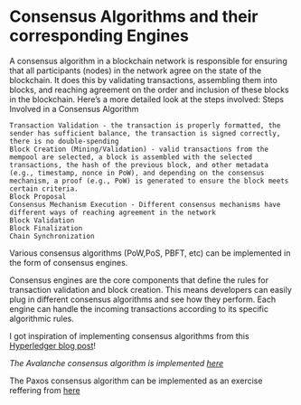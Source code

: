 # Consensus Algorithms and their corresponding Engines

A consensus algorithm in a blockchain network is responsible for ensuring that all participants (nodes) in the network agree on the state of the blockchain. It does this by validating transactions, assembling them into blocks, and reaching agreement on the order and inclusion of these blocks in the blockchain. Here’s a more detailed look at the steps involved:
Steps Involved in a Consensus Algorithm

    Transaction Validation - the transaction is properly formatted, the sender has sufficient balance, the transaction is signed correctly, there is no double-spending
    Block Creation (Mining/Validation) - valid transactions from the mempool are selected, a block is assembled with the selected transactions, the hash of the previous block, and other metadata (e.g., timestamp, nonce in PoW), and depending on the consensus mechanism, a proof (e.g., PoW) is generated to ensure the block meets certain criteria.
    Block Proposal
    Consensus Mechanism Execution - Different consensus mechanisms have different ways of reaching agreement in the network
    Block Validation
    Block Finalization
    Chain Synchronization

Various consensus algorithms (PoW,PoS, PBFT, etc) can be implemented in the form of consensus engines.

Consensus engines are the core components that define the rules for transaction validation and block creation. This means developers can easily plug in different consensus algorithms and see how they perform. Each engine can handle the incoming transactions according to its specific algorithmic rules.

I got inspiration of implementing consensus algorithms from this [Hyperledger blog post](https://www.hyperledger.org/blog/2019/01/11/floating-the-sawtooth-raft-implementing-a-consensus-algorithm-in-rust)! 

*The Avalanche consensus algorithm is implemented [here](https://github.com/harsh-ps-2003/cunner/tree/main/src/consensus/avalanche)*

The Paxos consensus algorithm can be implemented as an exercise reffering from [here](https://noghartt.dev/blog/paxos-made-simple-with-rust/)